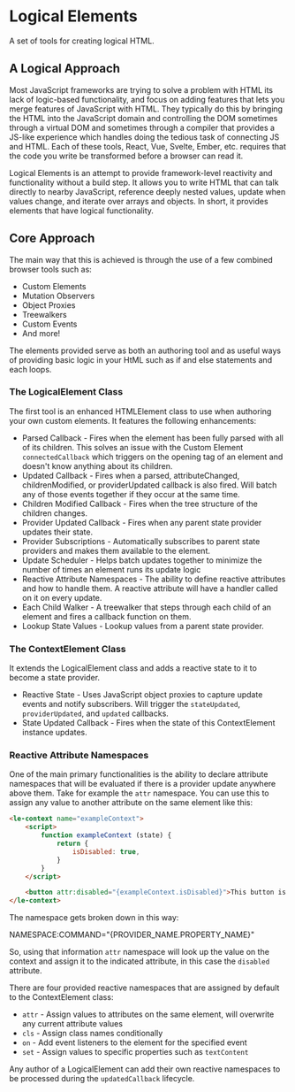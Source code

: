 # Logical Elements

A set of tools for creating logical HTML.

## A Logical Approach

Most JavaScript frameworks are trying to solve a problem with HTML its lack of logic-based functionality, and focus on adding features that lets you merge features of JavaScript with HTML. They typically do this by bringing the HTML into the JavaScript domain and controlling the DOM sometimes through a virtual DOM and sometimes through a compiler that provides a JS-like experience which handles doing the tedious task of connecting JS and HTML. Each of these tools, React, Vue, Svelte, Ember, etc. requires that the code you write be transformed before a browser can read it.

Logical Elements is an attempt to provide framework-level reactivity and functionality without a build step. It allows you to write HTML that can talk directly to nearby JavaScript, reference deeply nested values, update when values change, and iterate over arrays and objects. In short, it provides elements that have logical functionality.

## Core Approach

The main way that this is achieved is through the use of a few combined browser tools such as:

- Custom Elements
- Mutation Observers
- Object Proxies
- Treewalkers
- Custom Events
- And more!

The elements provided serve as both an authoring tool and as useful ways of providing basic logic in your HtML such as if and else statements and each loops.

### The LogicalElement Class

The first tool is an enhanced HTMLElement class to use when authoring your own custom elements. It features the following enhancements:

- Parsed Callback - Fires when the element has been fully parsed with all of its children. This solves an issue with the Custom Element `connectedCallback` which triggers on the opening tag of an element and doesn't know anything about its children.
- Updated Callback - Fires when a parsed, attributeChanged, childrenModified, or providerUpdated callback is also fired. Will batch any of those events together if they occur at the same time.
- Children Modified Callback - Fires when the tree structure of the children changes.
- Provider Updated Callback - Fires when any parent state provider updates their state.
- Provider Subscriptions - Automatically subscribes to parent state providers and makes them available to the element.
- Update Scheduler - Helps batch updates together to minimize the number of times an element runs its update logic
- Reactive Attribute Namespaces - The ability to define reactive attributes and how to handle them. A reactive attribute will have a handler called on it on every update.
- Each Child Walker - A treewalker that steps through each child of an element and fires a callback function on them.
- Lookup State Values - Lookup values from a parent state provider.

### The ContextElement Class

It extends the LogicalElement class and adds a reactive state to it to become a state provider.

- Reactive State - Uses JavaScript object proxies to capture update events and notify subscribers. Will trigger the `stateUpdated`, `providerUpdated`, and `updated` callbacks.
- State Updated Callback - Fires when the state of this ContextElement instance updates.

### Reactive Attribute Namespaces
One of the main primary functionalities is the ability to declare attribute namespaces that will be evaluated if there is a provider update anywhere above them. Take for example the `attr` namespace. You can use this to assign any value to another attribute on the same element like this:

```html
<le-context name="exampleContext">
    <script>
        function exampleContext (state) {
            return {
                isDisabled: true,
            }
        }
    </script>

    <button attr:disabled="{exampleContext.isDisabled}">This button is disabled</button>
</le-context>
```

The namespace gets broken down in this way:

NAMESPACE:COMMAND="{PROVIDER_NAME.PROPERTY_NAME}"

So, using that information `attr` namespace will look up the value on the context and assign it to the indicated attribute, in this case the `disabled` attribute.

There are four provided reactive namespaces that are assigned by default to the ContextElement class:

- `attr` - Assign values to attributes on the same element, will overwrite any current attribute values
- `cls` - Assign class names conditionally
- `on` - Add event listeners to the element for the specified event
- `set` - Assign values to specific properties such as `textContent`

Any author of a LogicalElement can add their own reactive namespaces to be processed during the `updatedCallback` lifecycle.
